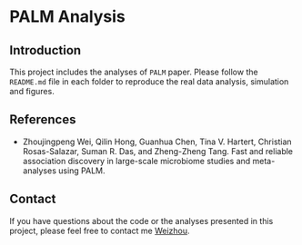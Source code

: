 # PALM Analysis

## Introduction

This project includes the analyses of `PALM` paper. Please follow the `README.md` file in each folder to reproduce the real data analysis, simulation and figures.

## References

* Zhoujingpeng Wei, Qilin Hong, Guanhua Chen, Tina V. Hartert, Christian Rosas-Salazar,  Suman R. Das, and Zheng-Zheng Tang. Fast and reliable association discovery in large-scale microbiome studies and meta-analyses using PALM.

## Contact

If you have questions about the code or the analyses presented in this project, please feel free to contact me [Weizhou](mailto:zwei74@wisc.edu?subject=[GitHub]%20Melody%20paper%20analysis).

